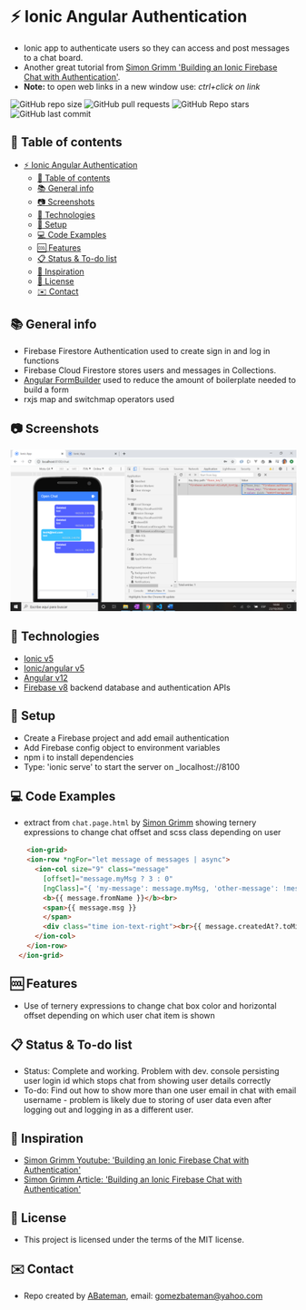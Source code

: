 # :zap: Ionic Angular Authentication

* Ionic app to authenticate users so they can access and post messages to a chat board.
* Another great tutorial from [Simon Grimm 'Building an Ionic Firebase Chat with Authentication'](https://www.youtube.com/watch?v=xNleEVG9_yA&t=94s).
* **Note:** to open web links in a new window use: _ctrl+click on link_

![GitHub repo size](https://img.shields.io/github/repo-size/AndrewJBateman/ionic-angular-authUser?style=plastic)
![GitHub pull requests](https://img.shields.io/github/issues-pr/AndrewJBateman/ionic-angular-authUser?style=plastic)
![GitHub Repo stars](https://img.shields.io/github/stars/AndrewJBateman/ionic-angular-authUser?style=plastic)
![GitHub last commit](https://img.shields.io/github/last-commit/AndrewJBateman/ionic-angular-authUser?style=plastic)

## :page_facing_up: Table of contents

* [:zap: Ionic Angular Authentication](#zap-ionic-angular-authentication)
  * [:page_facing_up: Table of contents](#page_facing_up-table-of-contents)
  * [:books: General info](#books-general-info)
  * [:camera: Screenshots](#camera-screenshots)
  * [:signal_strength: Technologies](#signal_strength-technologies)
  * [:floppy_disk: Setup](#floppy_disk-setup)
  * [:computer: Code Examples](#computer-code-examples)
  * [:cool: Features](#cool-features)
  * [:clipboard: Status & To-do list](#clipboard-status--to-do-list)
  * [:clap: Inspiration](#clap-inspiration)
  * [:file_folder: License](#file_folder-license)
  * [:envelope: Contact](#envelope-contact)

## :books: General info

*	Firebase Firestore Authentication used to create sign in and log in functions
* Firebase Cloud Firestore stores users and messages in Collections.
* [Angular FormBuilder](https://angular.io/api/forms/FormBuilder#description) used to reduce the amount of boilerplate needed to build a form
* rxjs map and switchmap operators used

## :camera: Screenshots

![screenshot](./img/test.png)

## :signal_strength: Technologies

* [Ionic v5](https://ionicframework.com/)
* [Ionic/angular v5](https://ionicframework.com/)
* [Angular v12](https://angular.io/)
* [Firebase v8](https://firebase.google.com/) backend database and authentication APIs

## :floppy_disk: Setup

* Create a Firebase project and add email authentication
* Add Firebase config object to environment variables
* npm i to install dependencies
* Type: 'ionic serve' to start the server on _localhost://8100

## :computer: Code Examples

* extract from `chat.page.html` by [Simon Grimm](https://devdactic.com/) showing ternery expressions to change chat offset and scss class depending on user

```html
	<ion-grid>
    <ion-row *ngFor="let message of messages | async">
      <ion-col size="9" class="message"
        [offset]="message.myMsg ? 3 : 0"
        [ngClass]="{ 'my-message': message.myMsg, 'other-message': !message.myMsg }">
        <b>{{ message.fromName }}</b><br>
        <span>{{ message.msg }}
        </span>
        <div class="time ion-text-right"><br>{{ message.createdAt?.toMillis().toString() | date:'short' }}</div>
      </ion-col>
    </ion-row>
  </ion-grid>
```

## :cool: Features

* Use of ternery expressions to change chat box color and horizontal offset depending on which user chat item is shown

## :clipboard: Status & To-do list

* Status: Complete and working. Problem with dev. console persisting user login id which stops chat from showing user details correctly
* To-do: Find out how to show more than one user email in chat with email username - problem is likely due to storing of user data even after logging out and logging in as a different user.

## :clap: Inspiration

* [Simon Grimm Youtube: 'Building an Ionic Firebase Chat with Authentication'](https://www.youtube.com/watch?v=xNleEVG9_yA&t=94s)
* [Simon Grimm Article: 'Building an Ionic Firebase Chat with Authentication'](https://devdactic.com/ionic-firebase-chat/)

## :file_folder: License

* This project is licensed under the terms of the MIT license.

## :envelope: Contact

* Repo created by [ABateman](https://github.com/AndrewJBateman), email: gomezbateman@yahoo.com

